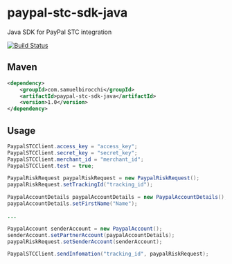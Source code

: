 # paypal-stc-sdk-java
Java SDK for PayPal STC integration

[![Build Status](https://travis-ci.org/samuelbirocchi/paypal-stc-sdk-java.svg?branch=master)](https://travis-ci.org/samuelbirocchi/paypal-stc-sdk-java)

## Maven
```xml
<dependency>
    <groupId>com.samuelbirocchi</groupId>
    <artifactId>paypal-stc-sdk-java</artifactId>
    <version>1.0</version>
</dependency>
```

## Usage

```java
PaypalSTCClient.access_key = "access_key";
PaypalSTCClient.secret_key = "secret_key";
PaypalSTCClient.merchant_id = "merchant_id";
PaypalSTCClient.test = true;

PaypalRiskRequest paypalRiskRequest = new PaypalRiskRequest();
paypalRiskRequest.setTrackingId("tracking_id");

PaypalAccountDetails paypalAccountDetails = new PaypalAccountDetails();
paypalAccountDetails.setFirstName("Name");

...

PaypalAccount senderAccount = new PaypalAccount();
senderAccount.setPartnerAccount(paypalAccountDetails);
paypalRiskRequest.setSenderAccount(senderAccount);

PaypalSTCClient.sendInfomation("tracking_id", paypalRiskRequest);
```

